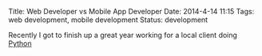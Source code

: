 Title: Web Developer vs Mobile App Developer
Date: 2014-4-14 11:15
Tags: web development, mobile development
Status: development

Recently I got to finish up a great year working for a local client doing [Python]()
